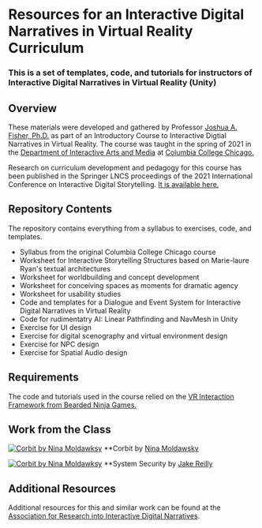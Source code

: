 # Resources for an Interactive Digital Narratives in Virtual Reality Curriculum
### This is a set of templates, code, and tutorials for instructors of Interactive Digital Narratives in Virtual Reality (Unity)

## Overview
These materials were developed and gathered by Professor [Joshua A. Fisher, Ph.D.](https://www.jafisherportfolio.com) as part of an Introductory Course to Interactive Digtial Narratives in Virtual Reality. The course was taught in the spring of 2021 in the [Department of Interactive Arts and Media](https://iam.colum.edu/iamwp/) at [Columbia College Chicago.](https://www.colum.edu) 

Research on curriculum development and pedagogy for this course has been published in the Springer LNCS proceedings of the 2021 International Conference on Interactive Digital Storytelling. [It is available here.](https://www.google.com) 

## Repository Contents
The repository contains everything from a syllabus to exercises, code, and templates.

- Syllabus from the original Columbia College Chicago course
- Worksheet for Interactive Storytelling Structures based on Marie-laure Ryan's textual architectures
- Worksheet for worldbuilding and concept development
- Worksheet for conceiving spaces as moments for dramatic agency
- Worksheet for usability studies
- Code and templates for a Dialogue and Event System for Interactive Digital Narratives in Virtual Reality
- Code for rudimentatry AI: Linear Pathfinding and NavMesh in Unity
- Exercise for UI design
- Exercise for digital scenography and virtual environment design
- Exercise for NPC design
- Exercise for Spatial Audio design

## Requirements
The code and tutorials used in the course relied on the [VR Interaction Framework from Bearded Ninja Games.](https://bng.itch.io/vr-interaction-framework)

## Work from the Class

[![Corbit by Nina Moldawksy](https://img.youtube.com/vi/QRdEI5mdfss/0.jpg)](https://www.youtube.com/watch?v=QRdEI5mdfss)
**Corbit by [Nina Moldawsky](https://www.ninamoldawsky.com/)

[![Corbit by Nina Moldawksy](https://img.youtube.com/vi/jXitKdS3o4w/0.jpg)](https://www.youtube.com/watch?v=jXitKdS3o4w)
**System Security by [Jake Reilly](https://www.linkedin.com/in/jake-reilly-20aa32189/)


## Additional Resources
Additional resources for this and similar work can be found at the [Association for Research into Interactive Digital Narratives](https://ardin.online/).
